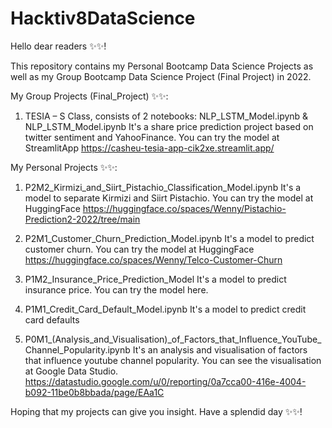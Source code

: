 # Hacktiv8DataScience

Hello dear readers ✨✨!

This repository contains my Personal Bootcamp Data Science Projects as well as my Group Bootcamp Data Science Project (Final Project) in 2022.

My Group Projects (Final_Project) ✨✨:
1.  TESIA – S Class, consists of 2 notebooks: NLP_LSTM_Model.ipynb & NLP_LSTM_Model.ipynb
    It's a share price prediction project based on twitter sentiment and YahooFinance. You can try the model at StreamlitApp https://casheu-tesia-app-cik2xe.streamlit.app/

My Personal Projects ✨✨:
1.  P2M2_Kirmizi_and_Siirt_Pistachio_Classification_Model.ipynb
    It's a model to separate Kirmizi and Siirt Pistachio. You can try the model at HuggingFace https://huggingface.co/spaces/Wenny/Pistachio-Prediction2-2022/tree/main

2.  P2M1_Customer_Churn_Prediction_Model.ipynb
    It's a model to predict customer churn. You can try the model at HuggingFace https://huggingface.co/spaces/Wenny/Telco-Customer-Churn

3.  P1M2_Insurance_Price_Prediction_Model
    It's a model to predict insurance price. You can try the model here.

4.  P1M1_Credit_Card_Default_Model.ipynb
    It's a model to predict credit card defaults

5.  P0M1_(Analysis_and_Visualisation)_of_Factors_that_Influence_YouTube_Channel_Popularity.ipynb
    It's an analysis and visualisation of factors that influence youtube channel popularity. You can see the visualisation at Google Data Studio. https://datastudio.google.com/u/0/reporting/0a7cca00-416e-4004-b092-11be0b8bbada/page/EAa1C

Hoping that my projects can give you insight. Have a splendid day ✨✨!

